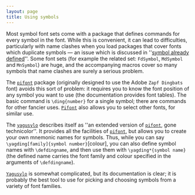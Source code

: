 ```yaml
---
layout: page
title: Using symbols
---
```


Most symbol font sets come with a package that defines commands for
every symbol in the font.  While this is convenient, it can lead to
difficulties, particularly with name clashes when you load packages
that cover fonts which duplicate symbols&nbsp;&mdash; an issue which is
discussed in
  ''[symbol already defined](./FAQ-alreadydef.html)''.
Some font sets (for example the related set: `FdSymbol`,
`MdSymbol` and `MnSymbol`) are huge, and the
accompanying macros cover so many symbols that name clashes are surely
a serious problem.

The [`pifont`](http://ctan.org/pkg/pifont) package (originally designed to use the Adobe
`Zapf Dingbats` font) avoids this sort of problem: it requires
you to know the font position of any symbol you want to use (the
documentation provides font tables).  The basic command is
`\ding{number}` for a single symbol; there are commands for
other fancier uses.  [`Pifont`](http://ctan.org/pkg/Pifont) also allows you to select other
fonts, for similar use.

The [`yagusylo`](http://ctan.org/pkg/yagusylo) describes itself as ''an extended version of
[`pifont`](http://ctan.org/pkg/pifont), gone technicolor''.  It provides all the facilities
of [`pifont`](http://ctan.org/pkg/pifont), but allows you to create your own mnemonic names
for symbols.  Thus, while you can say 
`\yagding[family]{symbol number}`[colour], you can also
define symbol names with `\defdingname`, and then use them
with `\yagding*{symbol name}` (the defined name carries the
font family and colour specified in the arguments of
`\defdingname`).

[`Yagusylo`](http://ctan.org/pkg/Yagusylo) is somewhat complicated, but its documentation is
clear; it is probably the best tool to use for picking and choosing
symbols from a variety of font families.

